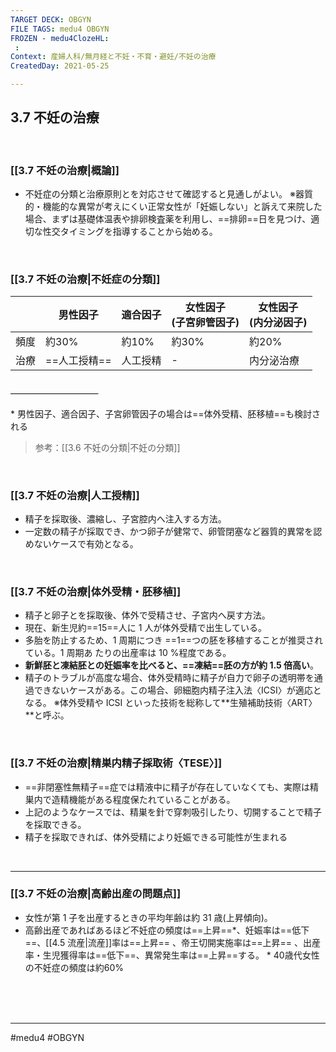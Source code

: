```yaml
---
TARGET DECK: OBGYN
FILE TAGS: medu4 OBGYN
FROZEN - medu4ClozeHL:
 : 
Context: 産婦人科/無月経と不妊・不育・避妊/不妊の治療
CreatedDay: 2021-05-25

---
```


## 3.7 不妊の治療
	
<br>

### [[3.7 不妊の治療|概論]]
* 不妊症の分類と治療原則とを対応させて確認すると見通しがよい。 
※器質的・機能的な異常が考えにくい正常女性が「妊娠しない」と訴えて来院した場合、まずは基礎体温表や排卵検査薬を利用し、==排卵==日を見つけ、適切な性交タイミングを指導することから始める。
<!--ID: 1622001903786-->


<br>

### [[3.7 不妊の治療|不妊症の分類]]
| |男性因子|適合因子|女性因子<br>(子宮卵管因子)|女性因子<br>(内分泌因子)|
|---|---|---|---|---|
|頻度|約30%|約10%|約30%|約20%|
|治療|==人工授精==|人工授精|-|内分泌治療|
#### ＿＿＿＿＿＿＿＿＿＿
\* 男性因子、適合因子、子宮卵管因子の場合は==体外受精、胚移植==も検討される
>参考：[[3.6 不妊の分類|不妊の分類]]
<!--ID: 1622001903791-->


<br>

### [[3.7 不妊の治療|人工授精]]
* 精子を採取後、濃縮し、子宮腔内へ注入する方法。 
* 一定数の精子が採取でき、かつ卵子が健常で、卵管閉塞など器質的異常を認めないケースで有効となる。

<br>

### [[3.7 不妊の治療|体外受精・胚移植]]
* 精子と卵子とを採取後、体外で受精させ、子宮内へ戻す方法。 
* 現在、新生児約==15==人に 1 人が体外受精で出生している。
* 多胎を防止するため、1 周期につき ==1==つの胚を移植することが推奨されている。1 周期あ たりの出産率は 10 %程度である。
* **新鮮胚と凍結胚との妊娠率を比べると、==凍結==胚の方が約 1.5 倍高い**。
* 精子のトラブルが高度な場合、体外受精時に精子が自力で卵子の透明帯を通過できないケースがある。この場合、卵細胞内精子注入法〈ICSI〉が適応となる。 
※体外受精や ICSI といった技術を総称して**生殖補助技術〈ART〉**と呼ぶ。
<!--ID: 1622001903798-->


<br>

### [[3.7 不妊の治療|精巣内精子採取術〈TESE〉]]
* ==非閉塞性無精子==症では精液中に精子が存在していなくても、実際は精巣内で造精機能がある程度保たれていることがある。
* 上記のようなケースでは、精巣を針で穿刺吸引したり、切開することで精子を採取できる。
* 精子を採取できれば、体外受精により妊娠できる可能性が生まれる
<!--ID: 1659319283325-->


<br>

---



### [[3.7 不妊の治療|高齢出産の問題点]]
* 女性が第 1 子を出産するときの平均年齢は約 31 歳(上昇傾向)。
* 高齢出産であればあるほど不妊症の頻度は==上昇==\*、妊娠率は==低下==、[[4.5 流産|流産]]率は==上昇== 、帝王切開実施率は==上昇== 、出産率・生児獲得率は==低下==、異常発生率は==上昇==する。
\* 40歳代女性の不妊症の頻度は約60%
<!--ID: 1622001903804-->



<br><br><br>

---
#medu4 #OBGYN 
